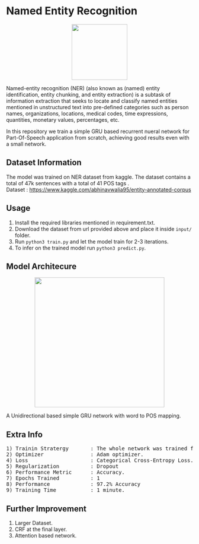 # Named Entity Recognition

<p align="center">
  <img src="https://cdn-images-1.medium.com/max/1000/1*EtZzTLreinuaZ9TtfuXhAw.png" height="150" />
</p>

Named-entity recognition (NER) (also known as (named) entity identification, entity chunking, and entity extraction) 
is a subtask of information extraction that seeks to locate and classify named entities mentioned in unstructured text into pre-defined 
categories such as person names, organizations, locations, medical codes, time expressions, quantities, monetary values, percentages, etc. </br>

In this repository we train a simple GRU based recurrent nueral network for Part-Of-Speech application from scratch, achieving good results even with a small network.

## Dataset Information 

The model was trained on NER dataset from kaggle. The dataset contains a total of 47k sentences with a total of 41 POS tags  . </br>
Dataset : https://www.kaggle.com/abhinavwalia95/entity-annotated-corpus

## Usage 

1) Install the required libraries mentioned in requirement.txt.
2) Download the dataset from url provided above and place it inside ``` input/ ``` folder.
3) Run ```python3 train.py``` and let the model train for 2-3 iterations.
4) To infer on the trained model run ```python3 predict.py```.


## Model Architecure 
<p align="center">
  <img src="https://info.itemis.com/hubfs/Blog/DataScience/RNN-based-on-GRU-cells.jpg" height="350" />
</p>

A Unidirectional based simple GRU network with word to POS mapping.

## Extra Info
<pre>
1) Trainin Stratergy       : The whole network was trained from scratch.
2) Optimizer               : Adam optimizer.
4) Loss                    : Categorical Cross-Entropy Loss.
5) Regularization          : Dropout
6) Performance Metric      : Accuracy.
7) Epochs Trained          : 1
8) Performance             : 97.2% Accuracy
9) Training Time           : 1 minute.
</pre>

## Further Improvement 
1) Larger Dataset.
2) CRF at the final layer.
3) Attention based network.
